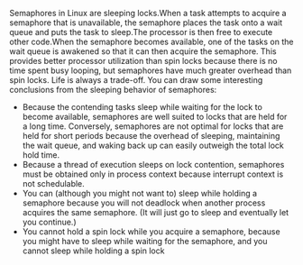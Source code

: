 Semaphores in Linux are sleeping locks.When a task attempts to acquire a semaphore
that is unavailable, the semaphore places the task onto a wait queue and puts the task to
sleep.The processor is then free to execute other code.When the semaphore becomes
available, one of the tasks on the wait queue is awakened so that it can then acquire the
semaphore.
This provides better processor utilization than spin locks because there is no time spent
busy looping, but semaphores have much greater overhead than spin locks. Life is always a
trade-off.
You can draw some interesting conclusions from the sleeping behavior of semaphores:
- Because the contending tasks sleep while waiting for the lock to become available, semaphores are well suited to locks that are held for a long time. Conversely, semaphores are not optimal for locks that are held for short periods because the overhead of sleeping, maintaining the wait queue, and waking back up can easily outweigh the total lock hold time.
- Because a thread of execution sleeps on lock contention, semaphores must be obtained only in process context because interrupt context is not schedulable.
- You can (although you might not want to) sleep while holding a semaphore because you will not deadlock when another process acquires the same semaphore. (It will just go to sleep and eventually let you continue.)
- You cannot hold a spin lock while you acquire a semaphore, because you might have to sleep while waiting for the semaphore, and you cannot sleep while holding a spin lock